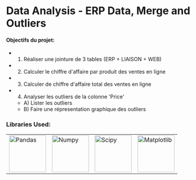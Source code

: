 # Data Analysis - ERP Data, Merge and Outliers

#### Objectifs du projet:

- 1) Réaliser une jointure de 3 tables (ERP + LIAISON + WEB)
- 2) Calculer le chiffre d'affaire par produit des ventes en ligne
- 3) Calculer de chiffre d'affaire total des ventes en ligne
- 4) Analyser les outliers de la colonne 'Price'
   - A) Lister les outliers
   - B) Faire une répresentation graphique des outliers

### Libraries Used:
<table>
<tbody>
<tr>
<td><a><img src="https://pandas.pydata.org/docs/_static/pandas.svg" alt="Pandas" align="center" width="100"/></a></td>
<td><a><img src="https://upload.wikimedia.org/wikipedia/commons/1/1a/NumPy_logo.svg" alt="Numpy" align="center" width="100"/></a></td>
<td><a><img src="https://upload.wikimedia.org/wikipedia/commons/b/b2/SCIPY_2.svg" alt="Scipy" align="center" width="100"/></a></td>
<td><a><img src="https://upload.wikimedia.org/wikipedia/commons/8/84/Matplotlib_icon.svg" alt="Matplotlib" align="center" width="100"/></a></td>

</tr>
</tbody>

